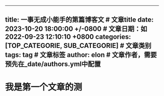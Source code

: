  ---
 title: 一事无成小能手的第篇博客文                      # 文章title
 date: 2023-10-20 18:00:00 +/-0800 # 文章日期：如2022-09-23 12:10:10 +0800
 categories: [TOP_CATEGORIE, SUB_CATEGORIE]                    # 文章类别
 tags: tag                       # 文章标签
 author: elon                    # 文章作者，需要预先在_date/authors.yml中配置
 ---
# 我是第一个文章的测